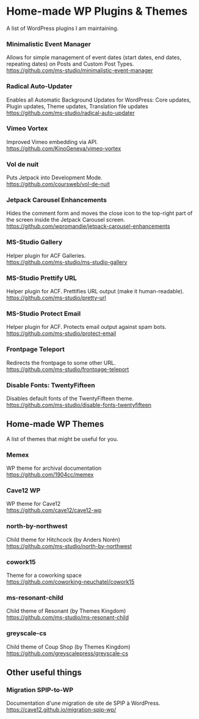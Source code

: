 # Home-made WP Plugins & Themes

A list of WordPress plugins I am maintaining.

### Minimalistic Event Manager
Allows for simple management of event dates (start dates, end dates, repeating dates) on Posts and Custom Post Types.  
https://github.com/ms-studio/minimalistic-event-manager

### Radical Auto-Updater
Enables all Automatic Background Updates for WordPress: Core updates, Plugin updates, Theme updates, Translation file updates  
https://github.com/ms-studio/radical-auto-updater

### Vimeo Vortex
Improved Vimeo embedding via API.  
https://github.com/KinoGeneva/vimeo-vortex

### Vol de nuit
Puts Jetpack into Development Mode.  
https://github.com/coursweb/vol-de-nuit

### Jetpack Carousel Enhancements
Hides the comment form and moves the close icon to the top-right part of the screen inside the Jetpack Carousel screen.  
https://github.com/wpromandie/jetpack-carousel-enhancements

### MS-Studio Gallery
Helper plugin for ACF Galleries.  
https://github.com/ms-studio/ms-studio-gallery

### MS-Studio Prettify URL
Helper plugin for ACF. Prettifies URL output (make it human-readable).  
https://github.com/ms-studio/pretty-url

### MS-Studio Protect Email
Helper plugin for ACF. Protects email output against spam bots.  
https://github.com/ms-studio/protect-email

### Frontpage Teleport
Redirects the frontpage to some other URL.  
https://github.com/ms-studio/frontpage-teleport

### Disable Fonts: TwentyFifteen
Disables default fonts of the TwentyFifteen theme.  
https://github.com/ms-studio/disable-fonts-twentyfifteen

## Home-made WP Themes
A list of themes that might be useful for you.

### Memex
WP theme for archival documentation  
https://github.com/1904cc/memex

### Cave12 WP
WP theme for Cave12  
https://github.com/cave12/cave12-wp

### north-by-northwest
Child theme for Hitchcock (by Anders Norén)  
https://github.com/ms-studio/north-by-northwest

### cowork15
Theme for a coworking space  
https://github.com/coworking-neuchatel/cowork15

### ms-resonant-child
Child theme of Resonant (by Themes Kingdom)  
https://github.com/ms-studio/ms-resonant-child

### greyscale-cs
Child theme of Coup Shop (by Themes Kingdom)  
https://github.com/greyscalepress/greyscale-cs

## Other useful things

### Migration SPIP-to-WP
Documentation d'une migration de site de SPIP à WordPress.  
https://cave12.github.io/migration-spip-wp/
